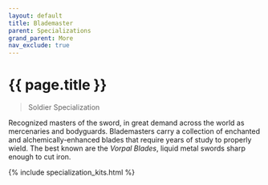 ```yaml
---
layout: default
title: Blademaster
parent: Specializations
grand_parent: More
nav_exclude: true
---
```


# {{ page.title }}

> Soldier Specialization

Recognized masters of the sword, in great demand across the world as mercenaries and bodyguards. Blademasters carry a collection of enchanted and alchemically-enhanced blades that require years of study to properly wield. The best known are the _Vorpal Blades_, liquid metal swords sharp enough to cut iron.

{% include specialization_kits.html %}
